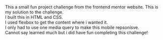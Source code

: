 This a small fun project challenge from the frontend mentor website. This is my solution to the challenge. <br>
I built this in HTML and CSS. <br>
I used flexbox to get the content where i wanted it. <br>
I only had to use one media query to make this mobile repsonisve. <br>
Cannot say learned much but i did have fun completing this challenge! <br>
